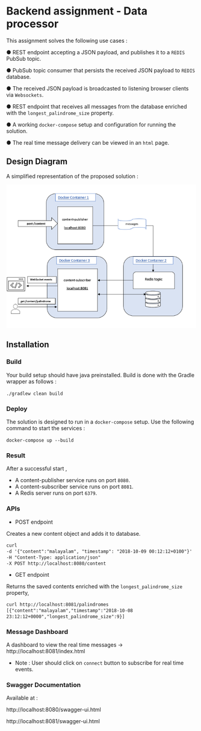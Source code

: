 # Backend assignment - Data processor

This assignment solves the following use cases : 

● REST endpoint accepting a JSON payload, and publishes it to a ```REDIS``` PubSub topic.

● PubSub topic consumer that persists the received JSON payload to ```REDIS``` database.

● The received JSON payload is broadcasted to listening
browser clients via ```Websockets```.

● REST endpoint that receives all messages from the database enriched with 
the ``longest_palindrome_size`` property.
 
● A working ```docker-compose``` setup and configuration for running the solution.

● The real time message delivery can be viewed in an ```html``` page.


## Design Diagram

A simplified representation of the proposed solution : 

![DesignDiagram](DesignDiagram.png)


## Installation
 
### Build

Your build setup should have java preinstalled.
Build is done with the Gradle wrapper as follows :

`./gradlew clean build`

### Deploy

The solution is designed to run in a ```docker-compose``` setup.
Use the following command to start the services : 

```docker-compose up --build```

### Result

After a successful start ,
-  A content-publisher service runs on port ```8080```.
-  A content-subscriber service runs on port ```8081```.
-  A Redis server runs on port ``6379``.

### APIs

- POST endpoint 

Creates a new content object and adds it to database.
```
curl
-d '{"content":"malayalam", "timestamp": "2018-10-09 00:12:12+0100"}' 
-H "Content-Type: application/json" 
-X POST http://localhost:8080/content

``````

- GET endpoint 

Returns the saved contents enriched with the ```longest_palindrome_size``` property,
``` 
curl http://localhost:8081/palindromes
[{"content":"malayalam","timestamp":"2018-10-08 23:12:12+0000","longest_palindrome_size":9}]
```

### Message Dashboard  
A dashboard to view the real time messages -> http://localhost:8081/index.html
- Note : User should click on  ```connect``` button to subscribe for real time events. 

### Swagger Documentation

Available at :

  http://localhost:8080/swagger-ui.html

  http://localhost:8081/swagger-ui.html

